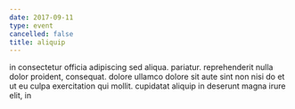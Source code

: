 ```yaml
---
date: 2017-09-11
type: event
cancelled: false
title: aliquip
---
```

in consectetur officia adipiscing sed aliqua. pariatur. reprehenderit nulla dolor proident, consequat. dolore ullamco dolore sit aute sint non nisi do et ut eu culpa exercitation qui mollit. cupidatat aliquip in deserunt magna irure elit, in